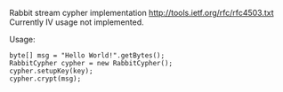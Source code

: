Rabbit stream cypher implementation http://tools.ietf.org/rfc/rfc4503.txt
Currently IV usage not implemented.

Usage:

    byte[] msg = "Hello World!".getBytes();
    RabbitCypher cypher = new RabbitCypher();
    cypher.setupKey(key);
    cypher.crypt(msg);
